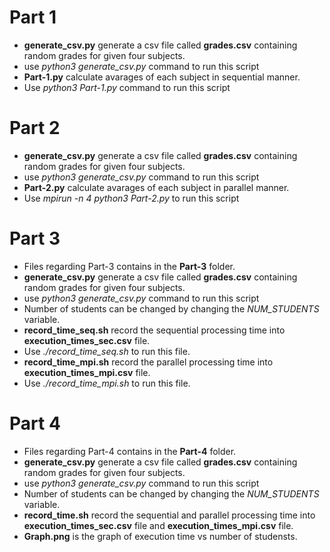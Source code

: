 # Part 1
- **generate_csv.py** generate a csv file called **grades.csv** containing random grades for given four subjects.
- use *python3 generate_csv.py* command to run this script
- **Part-1.py** calculate avarages of each subject in sequential manner.
- Use *python3 Part-1.py* command to run this script
# Part 2
- **generate_csv.py** generate a csv file called **grades.csv** containing random grades for given four subjects.
- use *python3 generate_csv.py* command to run this script
- **Part-2.py** calculate avarages of each subject in parallel manner.
- Use *mpirun -n 4 python3 Part-2.py* to run this script
# Part 3
- Files regarding Part-3 contains in the **Part-3** folder.
- **generate_csv.py** generate a csv file called **grades.csv** containing random grades for given four subjects.
- use *python3 generate_csv.py* command to run this script
- Number of students can be changed by changing the *NUM_STUDENTS* variable.
- **record_time_seq.sh** record the sequential processing time into **execution_times_sec.csv** file.
- Use *./record_time_seq.sh* to run this file.
-  **record_time_mpi.sh** record the parallel processing time into **execution_times_mpi.csv** file.
- Use *./record_time_mpi.sh* to run this file.
# Part 4
- Files regarding Part-4 contains in the **Part-4** folder.
- **generate_csv.py** generate a csv file called **grades.csv** containing random grades for given four subjects.
- use *python3 generate_csv.py* command to run this script
- Number of students can be changed by changing the *NUM_STUDENTS* variable.
- **record_time.sh** record the sequential and parallel processing time into **execution_times_sec.csv** file and **execution_times_mpi.csv** file. 
- **Graph.png** is the graph of execution time vs number of studensts.



